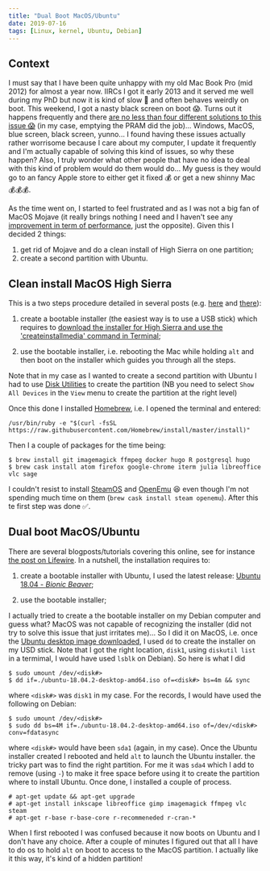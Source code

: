 ```yaml
---
title: "Dual Boot MacOS/Ubuntu"
date: 2019-07-16
tags: [Linux, kernel, Ubuntu, Debian]
---
```



## Context

I must say that I have been quite unhappy with my old Mac Book Pro (mid 2012)
for almost a year now. IIRCs I got it early 2013 and it served me well during my
PhD but now it is kind of slow :turtle: and often behaves weirdly on boot. This
weekend, I got a nasty black screen on boot :scream:. Turns out it happens
frequently and there [are no less than four different solutions to this issue
:scream:](http://osxdaily.com/2014/11/22/fix-macbook-pro-booting-black-screen/)
(in my case, emptying the PRAM did the job)... Windows, MacOS, blue screen,
black screen, yunno... I found having these issues actually rather worrisome
because I care about my computer, I update it frequently and I'm actually
capable of solving this kind of issues, so why these happen? Also, I truly
wonder what other people that have no idea to deal with this kind of problem
would do them would do... My guess is they would go to an fancy Apple store to
either get it fixed :moneybag: or get a new shinny Mac
:moneybag::moneybag::moneybag:.

As the time went on, I started to feel frustrated and as I was not a big fan of MacOS Mojave (it really brings nothing I need and I haven't see any [improvement in term of performance](https://www.apple.com/ca/fr/macos/mojave/), just the opposite). Given this I decided 2 things:

1. get rid of Mojave and do a clean install of High Sierra on one partition;
2. create a second partition with Ubuntu.



## Clean install MacOS High Sierra


This is a two steps procedure detailed in several posts (e.g. [here](https://setapp.com/how-to/how-to-clean-install-macos-high-sierra) and [there](https://9to5mac.com/2018/06/18/how-to-create-a-bootable-macos-mojave-10-14-usb-install-drive-video/)):

1. create a bootable installer (the easiest way is to use a USB stick) which requires to [download the installer for High Sierra and use the 'createinstallmedia' command in Terminal](https://support.apple.com/en-us/HT201372);

2. use the bootable installer, i.e. rebooting the Mac while holding `alt` and then boot on the installer which guides you through all the steps.

Note that in my case as I wanted to create a second partition with Ubuntu I had to use [Disk Utilities](https://support.apple.com/en-ca/guide/disk-utility/welcome/mac) to create the partition (NB you need to select `Show All Devices` in the `View` menu to create the partition at the right level)

Once this done I installed [Homebrew](https://brew.sh/), i.e. I opened the terminal and entered:

```
/usr/bin/ruby -e "$(curl -fsSL https://raw.githubusercontent.com/Homebrew/install/master/install)"
```

Then I a couple of packages for the time being:

```
$ brew install git imagemagick ffmpeg docker hugo R postgresql hugo
$ brew cask install atom firefox google-chrome iterm julia libreoffice vlc sage
```

I couldn't resist to install [SteamOS](https://store.steampowered.com/steamos)
and [OpenEmu](https://openemu.org/) :laughing: even though I'm not spending much
time on them (`brew cask install steam openemu`). After this te first step was
done :white_check_mark:.




## Dual boot MacOS/Ubuntu

There are several blogposts/tutorials covering this online, see for instance [the post on Lifewire](https://www.lifewire.com/dual-boot-linux-and-mac-os-4125733). In a nutshell, the installation requires to:

1. create a bootable installer with Ubuntu, I used the latest release: [Ubuntu  18.04 - *Bionic Beaver*](http://releases.ubuntu.com/18.04/);

2. use the bootable installer;


I actually tried to create a the bootable installer on my Debian computer and guess what? MacOS was not capable of recognizing the installer (did not try to solve this issue that just irritates me)...
So I did it on MacOS, i.e. once the [Ubuntu desktop image downloaded]((http://releases.ubuntu.com/18.04/)), I used `dd` to create the installer on my USD stick. Note that I got the right location, `disk1`, using `diskutil list` in a termimal, I would have used `lsblk` on Debian). So here is what I did



```
$ sudo umount /dev/<disk#>
$ dd if=./ubuntu-18.04.2-desktop-amd64.iso of=<disk#> bs=4m && sync
```

where `<disk#>` was `disk1` in my case. For the records, I would have used the following on Debian:


```
$ sudo umount /dev/<disk#>
$ sudo dd bs=4M if=./ubuntu-18.04.2-desktop-amd64.iso of=/dev/<disk#> conv=fdatasync
```

where `<disk#>` would have been `sda1` (again, in my case). Once the Ubuntu
installer created I rebooted and held `alt` to launch the Ubuntu installer. the
tricky part was to find the right partition. For me it was `sda4` which I add to
remove (using `-`) to make it free space before using it to create the partition
where to install Ubuntu. Once done, I installed a couple of process.

```
# apt-get update && apt-get upgrade
# apt-get install inkscape libreoffice gimp imagemagick ffmpeg vlc steam
# apt-get r-base r-base-core r-recommeneded r-cran-*
```

When I first rebooted I was confused because it now boots on Ubuntu and I don't have any choice. After a couple of minutes I figured out that all I have to do os to hold `alt` on boot to access to the MacOS partition. I actually like it this way, it's kind of a hidden partition!
